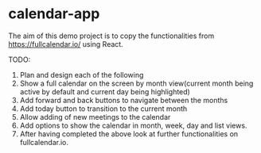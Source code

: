 # calendar-app
The aim of this demo project is to copy the functionalities from https://fullcalendar.io/ using React.

TODO: 
1. Plan and design each of the following 
2. Show a full calendar on the screen by month view(current month being active by default and current day being highlighted)
3. Add forward and back buttons to navigate between the months 
4. Add today button to transition to the current month 
5. Allow adding of new meetings to the calendar
6. Add options to show the calendar in month, week, day and list views.
7. After having completed the above look at further functionalities on fullcalendar.io.

